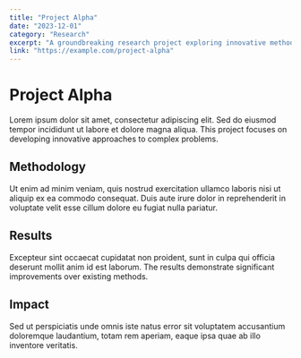 ```yaml
---
title: "Project Alpha"
date: "2023-12-01"
category: "Research"
excerpt: "A groundbreaking research project exploring innovative methodologies."
link: "https://example.com/project-alpha"
---
```


# Project Alpha

Lorem ipsum dolor sit amet, consectetur adipiscing elit. Sed do eiusmod tempor incididunt ut labore et dolore magna aliqua. This project focuses on developing innovative approaches to complex problems.

## Methodology

Ut enim ad minim veniam, quis nostrud exercitation ullamco laboris nisi ut aliquip ex ea commodo consequat. Duis aute irure dolor in reprehenderit in voluptate velit esse cillum dolore eu fugiat nulla pariatur.

## Results

Excepteur sint occaecat cupidatat non proident, sunt in culpa qui officia deserunt mollit anim id est laborum. The results demonstrate significant improvements over existing methods.

## Impact

Sed ut perspiciatis unde omnis iste natus error sit voluptatem accusantium doloremque laudantium, totam rem aperiam, eaque ipsa quae ab illo inventore veritatis.